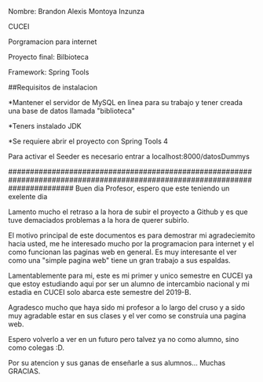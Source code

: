 Nombre: Brandon Alexis Montoya Inzunza

CUCEI

Porgramacion para internet

Proyecto final: Bilbioteca

Framework: Spring Tools

##Requisitos de instalacion

*Mantener el servidor de MySQL en linea para su trabajo y tener creada una base de datos llamada "biblioteca"

*Teners instalado JDK

*Se requiere abrir el proyecto con Spring Tools 4

Para activar el Seeder es necesario entrar a localhost:8000/datosDummys

###############################################################################################################################
Buen dia Profesor, espero que este teniendo un exelente dia

Lamento mucho el retraso a la hora de subir el proyecto a Github y es que tuve
demaciados problemas a la hora de querer subirlo.

El motivo principal de este documentos es para demostrar mi agradeciemito hacia usted,
me he interesado mucho por la programacion para internet y el como funcionan
las paginas web en general.
Es muy interesante el ver como una "simple pagina web" tiene un gran trabajo
a sus espaldas.

Lamentablemente para mi, este es mi primer y unico semestre en CUCEI ya que
estoy estudiando aqui por ser un alumno de intercambio nacional y mi estadia
en CUCEI solo abarca este semestre del 2019-B.

Agradesco mucho que haya sido mi profesor a lo largo del cruso y a sido muy
agradable estar en sus clases y el ver como se construia una pagina web.

Espero volverlo a ver en un futuro pero talvez ya no como alumno, sino como
colegas :D.

Por su atencion y sus ganas de enseñarle a sus alumnos...
Muchas GRACIAS.
